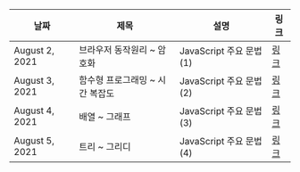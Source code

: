 | 날짜 | 제목  | 설명              | 링크     |
| ---- | ----- | ----------------- | -------- |
| August 2, 2021 | 브라우저 동작원리 ~ 암호화 | JavaScript 주요 문법 (1) | [링크](https://www.notion.so/hysoung/f5c6785482b6497e96ae0382fc026f8b) |
| August 3, 2021 | 함수형 프로그래밍 ~ 시간 복잡도 | JavaScript 주요 문법 (2) | [링크](https://www.notion.so/hysoung/bac7ceee3fe441259fe786c4941333fa) |
| August 4, 2021 | 배열 ~ 그래프 | JavaScript 주요 문법 (3) | [링크](https://www.notion.so/hysoung/ea109e6521564d17a60b0d0011dd5687) |
| August 5, 2021 | 트리 ~ 그리디 | JavaScript 주요 문법 (4) | [링크](https://www.notion.so/hysoung/7ba850eb9321491c860cf5131628fa66) |